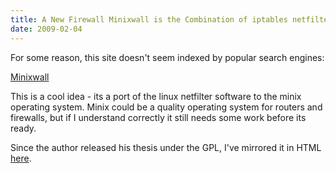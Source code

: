 ```yaml
---
title: A New Firewall Minixwall is the Combination of iptables netfilter on Minix3 UNIX clone 
date: 2009-02-04
---
```

For some reason, this site doesn't seem indexed by popular search engines:

<a href="http://wiki.tfh-berlin.de/~minixwall/">Minixwall</a>

This is a cool idea - its a port of the linux netfilter software to the minix operating system. Minix could be a quality operating system for routers and firewalls, but if I understand correctly it still needs some work before its ready.

Since the author released his thesis under the GPL, I've mirrored it in HTML <a href="http://www.docunext.com/archives/minixwall/index.html">here</a>.


